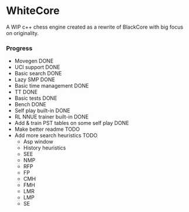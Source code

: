 # WhiteCore

A WIP c++ chess engine created as a rewrite of BlackCore with big focus on originality. 

### Progress

- Movegen DONE
- UCI support DONE
- Basic search DONE
- Lazy SMP DONE
- Basic time management DONE
- TT DONE
- Basic tests DONE
- Bench DONE
- Self play built-in DONE
- RL NNUE trainer built-in DONE
- Add & train PST tables on some self play DONE
- Make better readme TODO
- Add more search heuristics TODO
  - Asp window
  - History heuristics
  - SEE
  - NMP
  - RFP
  - FP
  - CMH
  - FMH
  - LMR
  - LMP
  - SE